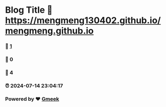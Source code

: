 # Blog Title :link: https://mengmeng130402.github.io/mengmeng.github.io 
### :page_facing_up: [1](https://mengmeng130402.github.io/mengmeng.github.io/tag.html) 
### :speech_balloon: 0 
### :hibiscus: 4 
### :alarm_clock: 2024-07-14 23:04:17 
### Powered by :heart: [Gmeek](https://github.com/Meekdai/Gmeek)

